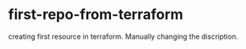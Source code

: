 # first-repo-from-terraform
creating first resource in terraform. Manually changing the discription.
